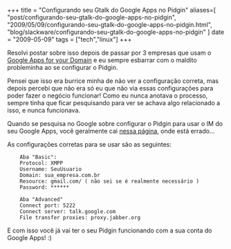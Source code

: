 +++
title = "Configurando seu Gtalk do Google Apps no Pidgin"
aliases=[
  "post/configurando-seu-gtalk-do-google-apps-no-pidgin",
  "2009/05/09/configurando-seu-gtalk-do-google-apps-no-pidgin.html",
  "blog/slackware/configurando-seu-gtalk-do-google-apps-no-pidgin"
]
date = "2009-05-09"
tags = ["tech","linux"]
+++

Resolvi postar sobre isso depois de passar por 3 empresas que usam o
[Google Apps for your Domain](http://www.google.com/apps/intl/en/business/index.html "Google Apps")
e eu sempre esbarrar com o maldito probleminha ao se configurar o Pidgin.

Pensei que isso era burrice minha de não ver a configuração correta,
mas depois percebi que não era só eu que não via essas configurações
para poder fazer o negócio funcionar! Como eu nunca anotava o
processo, sempre tinha que ficar pesquisando para ver se achava algo
relacionado a isso, e nunca funcionava.

Quando se pesquisa no Google sobre configurar o Pidgin para usar o IM
do seu Google Apps, você geralmente cai
[nessa página](http://www.google.com/support/a/bin/answer.py?hl=en&amp;answer=49147 "Google Apps Gtalk on Pidgin"),
onde está errado...

As configurações corretas para se usar são as seguintes:

        Aba "Basic":
        Protocol: XMPP
        Username: SeuUsuario
        Domain: sua_empresa.com.br
        Resource: gmail.com/ ( não sei se é realmente necessário )
        Password: ******

        Aba "Advanced"
        Connect port: 5222
        Connect server: talk.google.com
        File transfer proxies: proxy.jabber.org

E com isso você já vai ter o seu Pidgin funcionando com a sua conta do
Google Apps! :)



